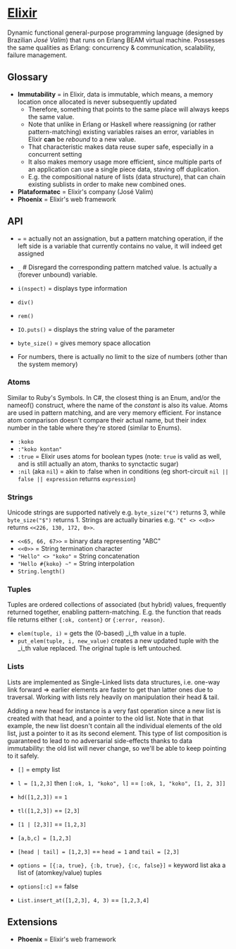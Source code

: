 # [Elixir](https://en.wikipedia.org/wiki/Elixir_(programming_language))

Dynamic functional general-purpose programming language (designed by Brazilian _José Valim_) that runs on Erlang BEAM virtual machine.
Possesses the same qualities as Erlang: concurrency & communication, scalability, failure management.

## Glossary

* **Immutability** = in Elixir, data is immutable, which means, a memory location once allocated is never subsequently updated
  * Therefore, something that points to the same place will always keeps the same value.
  * Note that unlike in Erlang or Haskell where reassigning (or rather pattern-matching) existing variables raises an error, variables in Elixir **can** be _rebound_ to a new value.
  * That characteristic makes data reuse super safe, especially in a concurrent setting
  * It also makes memory usage more efficient, since multiple parts of an application can use a single piece data, staving off duplication.
  * E.g. the compositional nature of lists (data structure), that can chain existing sublists in order to make new combined ones.
* **Plataformatec** = Elixir's company (José Valim)
* **Phoenix** = Elixir's web framework

## API

* `=` = actually not an assignation, but a pattern matching operation, if the left side is a variable that currently contains no value, it will indeed get assigned
* `_` # Disregard the corresponding pattern matched value. Is actually a (forever unbound) variable.

* `i(nspect)` = displays type information
* `div()`
* `rem()`
* `IO.puts()` = displays the string value of the parameter
* `byte_size()` = gives memory space allocation

* For numbers, there is actually no limit to the size of numbers (other than the system memory)

### Atoms

Similar to Ruby's Symbols.
In C#, the closest thing is an Enum, and/or the nameof() construct, where the name of the _constant_ is also its value.
Atoms are used in pattern matching, and are very memory efficient.
For instance atom comparison doesn't compare their actual name, but their index number in the table where they're stored (similar to Enums).

* `:koko`
* `:"koko kontan"`
* `:true` = Elixir uses atoms for boolean types (note: `true` is valid as well, and is still actually an atom, thanks to synctactic sugar)
* `:nil` (aka `nil`) = akin to :false when in conditions (eg short-circuit `nil || false || expression` returns `expression`)

### Strings

Unicode strings are supported natively e.g. `byte_size("€")` returns 3, while `byte_size("$")` returns 1.
Strings are actually binaries e.g. `"€" <> <<0>>` returns `<<226, 130, 172, 0>>`.

* `<<65, 66, 67>>` = binary data representing "ABC"
* `<<0>>` = String termination character
* `"Hello" <> "koko"` = String concatenation
* `"Hello #{koko} ~"` = String interpolation
* `String.length()`

### Tuples

Tuples are ordered collections of associated (but hybrid) values, frequently returned together, enabling pattern-matching.
E.g. the function that reads file returns either `{:ok, content}` or `{:error, reason}`.

* `elem(tuple, i)` = gets the (0-based) _i_th value in a tuple.
* `put_elem(tuple, i, new_value)` creates a new updated tuple with the _i_th value replaced. The original tuple is left untouched.

### Lists

Lists are implemented as Single-Linked lists data structures, i.e. one-way link forward => earlier elements are faster to get than latter ones due to traversal.
Working with lists rely heavily on manipulation their head & tail.

Adding a new head for instance is a very fast operation since a new list is created with that head, and a pointer to the old list.
Note that in that example, the new list doesn't contain all the individual elements of the old list, just a pointer to it as its second element.
This type of list composition is guaranteed to lead to no adversarial side-effects thanks to data immutability: the old list will never change, so we'll be able to keep pointing to it safely.

* `[]` = empty list
* `l = [1,2,3]` then `[:ok, 1, "koko", l]` == `[:ok, 1, "koko", [1, 2, 3]]`
* `hd([1,2,3])` == `1`
* `tl([1,2,3])` == `[2,3]`
* `[1 | [2,3]]` == `[1,2,3]`
* `[a,b,c] = [1,2,3]`
* `[head | tail] = [1,2,3]` == `head = 1` and `tail = [2,3]`
* `options = [{:a, true}, {:b, true}, {:c, false}]` = keyword list aka a list of (atomkey/value) tuples
* `options[:c]` == false

* `List.insert_at([1,2,3], 4, 3)` == `[1,2,3,4]`

## Extensions

* **Phoenix** = Elixir's web framework
